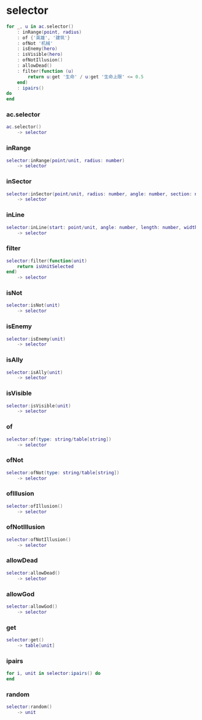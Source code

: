 # selector

```lua
for _, u in ac.selector()
    : inRange(point, radius)
    : of {'英雄', '建筑'}
    : ofNot '机械'
    : isEnemy(hero)
    : isVisible(hero)
    : ofNotIllusion()
    : allowDead()
    : filter(function (u)
        return u:get '生命' / u:get '生命上限' <= 0.5
    end)
    : ipairs()
do
end
```

### ac.selector
```lua
ac.selector()
    -> selector
```

### inRange
```lua
selector:inRange(point/unit, radius: number)
    -> selector
```

### inSector
```lua
selector:inSector(point/unit, radius: number, angle: number, section: number)
    -> selector
```

### inLine
```lua
selector:inLine(start: point/unit, angle: number, length: number, width: number)
    -> selector
```

### filter
```lua
selector:filter(function(unit)
    return isUnitSelected
end)
    -> selector
```

### isNot
```lua
selector:isNot(unit)
    -> selector
```

### isEnemy
```lua
selector:isEnemy(unit)
    -> selector
```

### isAlly
```lua
selector:isAlly(unit)
    -> selector
```

### isVisible
```lua
selector:isVisible(unit)
    -> selector
```

### of
```lua
selector:of(type: string/table[string])
    -> selector
```

### ofNot
```lua
selector:ofNot(type: string/table[string])
    -> selector
```

### ofIllusion
```lua
selector:ofIllusion()
    -> selector
```

### ofNotIllusion
```lua
selector:ofNotIllusion()
    -> selector
```

### allowDead
```lua
selector:allowDead()
    -> selector
```

### allowGod
```lua
selector:allowGod()
    -> selector
```

### get
```lua
selector:get()
    -> table[unit]
```

### ipairs
```lua
for i, unit in selector:ipairs() do
end
```

### random
```lua
selector:random()
    -> unit
```

